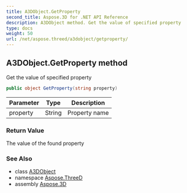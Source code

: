 ```yaml
---
title: A3DObject.GetProperty
second_title: Aspose.3D for .NET API Reference
description: A3DObject method. Get the value of specified property
type: docs
weight: 50
url: /net/aspose.threed/a3dobject/getproperty/
---
```

## A3DObject.GetProperty method

Get the value of specified property

```csharp
public object GetProperty(string property)
```

| Parameter | Type | Description |
| --- | --- | --- |
| property | String | Property name |

### Return Value

The value of the found property

### See Also

* class [A3DObject](../)
* namespace [Aspose.ThreeD](../../../aspose.threed/)
* assembly [Aspose.3D](../../../)


